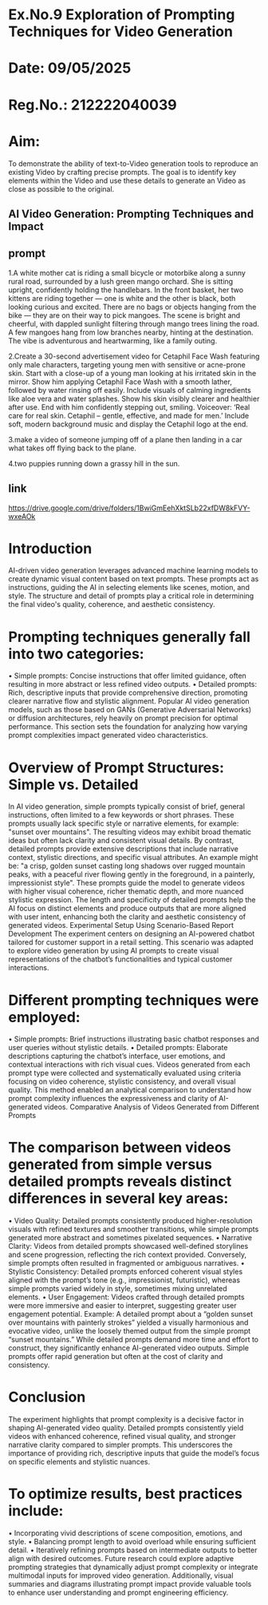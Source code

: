# Ex.No.9 Exploration of Prompting Techniques for Video Generation

# Date: 09/05/2025
# Reg.No.: 212222040039

# Aim:
To demonstrate the ability of text-to-Video generation tools to reproduce an existing Video by crafting precise prompts. The goal is to identify key elements within the Video and use these details to generate an Video as close as possible to the original.

## AI Video Generation: Prompting Techniques and Impact

## prompt 



1.A white mother cat is riding a small bicycle or motorbike along a sunny rural road, surrounded by a lush green mango orchard. She is sitting upright, confidently holding the handlebars. In the front basket, her two kittens are riding together — one is white and the other is black, both looking curious and excited. There are no bags or objects hanging from the bike — they are on their way to pick mangoes. The scene is bright and cheerful, with dappled sunlight filtering through mango trees lining the road. A few mangoes hang from low branches nearby, hinting at the destination. The vibe is adventurous and heartwarming, like a family outing.



2.Create a 30-second advertisement video for Cetaphil Face Wash featuring only male characters,
targeting young men with sensitive or acne-prone skin. Start with a close-up of a young man looking at his irritated
skin in the mirror. Show him applying Cetaphil Face Wash with a smooth lather, followed by water rinsing off easily.
Include visuals of calming ingredients like aloe vera and water splashes. Show his skin
visibly clearer and healthier after use. End with him confidently stepping out, smiling. Voiceover:
‘Real care for real skin. Cetaphil – gentle, effective, and made for men.’ Include soft, modern background
music and display the Cetaphil logo at the end.

3.make a video of someone jumping off of a plane then landing in a car what takes off flying back to the plane.

4.two puppies running down a grassy hill in the sun.

## link
 https://drive.google.com/drive/folders/1BwiGmEehXktSLb22xfDW8kFVY-wxeAOk
# Introduction
AI-driven video generation leverages advanced machine learning models to create dynamic visual content based on text prompts. These prompts act as instructions, guiding the AI in selecting elements like scenes, motion, and style. The structure and detail of prompts play a critical role in determining the final video's quality, coherence, and aesthetic consistency.
# Prompting techniques generally fall into two categories:
• Simple prompts: Concise instructions that offer limited guidance, often resulting in more abstract or less refined video outputs.
• Detailed prompts: Rich, descriptive inputs that provide comprehensive direction, promoting clearer narrative flow and stylistic alignment.
Popular AI video generation models, such as those based on GANs (Generative Adversarial Networks) or diffusion architectures, rely heavily on prompt precision for optimal performance. This section sets the foundation for analyzing how varying prompt complexities impact generated video characteristics.
# Overview of Prompt Structures: Simple vs. Detailed
In AI video generation, simple prompts typically consist of brief, general instructions, often limited to a few keywords or short phrases. These prompts usually lack specific style or narrative elements, for example: "sunset over mountains". The resulting videos may exhibit broad thematic ideas but often lack clarity and consistent visual details.
By contrast, detailed prompts provide extensive descriptions that include narrative context, stylistic directions, and specific visual attributes. An example might be: "a crisp, golden sunset casting long shadows over rugged mountain peaks, with a peaceful river flowing gently in the foreground, in a painterly, impressionist style". These prompts guide the model to generate videos with higher visual coherence, richer thematic depth, and more nuanced stylistic expression.
The length and specificity of detailed prompts help the AI focus on distinct elements and produce outputs that are more aligned with user intent, enhancing both the clarity and aesthetic consistency of generated videos.
Experimental Setup Using Scenario-Based Report Development
The experiment centers on designing an AI-powered chatbot tailored for customer support in a retail setting. This scenario was adapted to explore video generation by using AI prompts to create visual representations of the chatbot’s functionalities and typical customer interactions.
# Different prompting techniques were employed:
• Simple prompts: Brief instructions illustrating basic chatbot responses and user queries without stylistic details.
• Detailed prompts: Elaborate descriptions capturing the chatbot’s interface, user emotions, and contextual interactions with rich visual cues.
Videos generated from each prompt type were collected and systematically evaluated using criteria focusing on video coherence, stylistic consistency, and overall visual quality. This method enabled an analytical comparison to understand how prompt complexity influences the expressiveness and clarity of AI-generated videos.
Comparative Analysis of Videos Generated from Different Prompts
# The comparison between videos generated from simple versus detailed prompts reveals distinct differences in several key areas:
• Video Quality: Detailed prompts consistently produced higher-resolution visuals with refined textures and smoother transitions, while simple prompts generated more abstract and sometimes pixelated sequences.
• Narrative Clarity: Videos from detailed prompts showcased well-defined storylines and scene progression, reflecting the rich context provided. Conversely, simple prompts often resulted in fragmented or ambiguous narratives.
• Stylistic Consistency: Detailed prompts enforced coherent visual styles aligned with the prompt’s tone (e.g., impressionist, futuristic), whereas simple prompts varied widely in style, sometimes mixing unrelated elements.
• User Engagement: Videos crafted through detailed prompts were more immersive and easier to interpret, suggesting greater user engagement potential.
Example: A detailed prompt about a “golden sunset over mountains with painterly strokes” yielded a visually harmonious and evocative video, unlike the loosely themed output from the simple prompt “sunset mountains.”
While detailed prompts demand more time and effort to construct, they significantly enhance AI-generated video outputs. Simple prompts offer rapid generation but often at the cost of clarity and consistency.
# Conclusion
The experiment highlights that prompt complexity is a decisive factor in shaping AI-generated video quality. Detailed prompts consistently yield videos with enhanced coherence, refined visual quality, and stronger narrative clarity compared to simpler prompts. This underscores the importance of providing rich, descriptive inputs that guide the model’s focus on specific elements and stylistic nuances.
# To optimize results, best practices include:
• Incorporating vivid descriptions of scene composition, emotions, and style.
• Balancing prompt length to avoid overload while ensuring sufficient detail.
• Iteratively refining prompts based on intermediate outputs to better align with desired outcomes.
Future research could explore adaptive prompting strategies that dynamically adjust prompt complexity or integrate multimodal inputs for improved video generation. Additionally, visual summaries and diagrams illustrating prompt impact provide valuable tools to enhance user understanding and prompt engineering efficiency.

